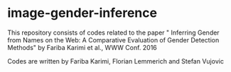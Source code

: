 # image-gender-inference
This repository consists of codes related to the paper " Inferring Gender from Names on the Web: A Comparative Evaluation of Gender Detection Methods" by Fariba Karimi et al., WWW Conf. 2016

Codes are written by
Fariba Karimi, Florian Lemmerich and Stefan Vujovic
